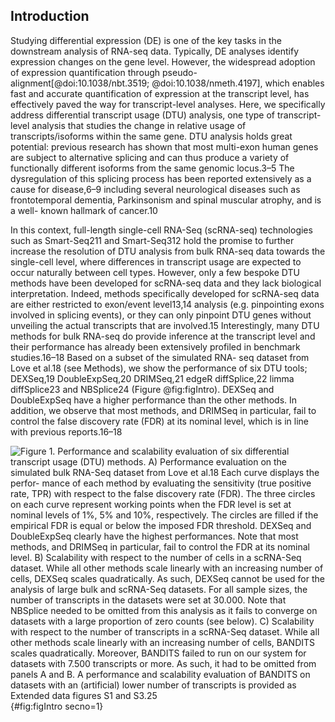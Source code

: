 ## Introduction

Studying differential expression (DE) is one of the key tasks in the downstream analysis of RNA-seq data. Typically, DE analyses identify expression changes on the gene level. However, the widespread adoption of expression quantification through pseudo-alignment[@doi:10.1038/nbt.3519; @doi:10.1038/nmeth.4197], which enables fast and accurate quantification of expression at the transcript level, has effectively paved the way for transcript-level analyses. Here, we specifically address differential transcript usage (DTU) analysis, one type of transcript-level analysis that studies the change in relative usage of transcripts/isoforms within the same gene. DTU analysis holds great potential: previous research has shown that most multi-exon human genes are subject to alternative splicing and can thus produce a variety of functionally different isoforms from the same genomic locus.3–5 The dysregulation of this splicing process has been reported extensively as a cause for disease,6–9 including several neurological diseases such as frontotemporal dementia, Parkinsonism and spinal muscular atrophy, and is a well- known hallmark of cancer.10

In this context, full-length single-cell RNA-Seq (scRNA-seq) technologies such as Smart-Seq211 and Smart-Seq312 hold the promise to further increase the resolution of DTU analysis from bulk RNA-seq data towards the single-cell level, where differences in transcript usage are expected to occur naturally between cell types. However, only a few bespoke DTU methods have been developed for scRNA-seq data and they lack biological interpretation. Indeed, methods specifically developed for scRNA-seq data are either restricted to exon/event level13,14 analysis (e.g. pinpointing exons involved in splicing events), or they can only pinpoint DTU genes without unveiling the actual transcripts that are involved.15 Interestingly, many DTU methods for bulk RNA-seq do provide inference at the transcript level and their performance has already been extensively profiled in benchmark studies.16–18 Based on a subset of the simulated RNA- seq dataset from Love et al.18 (see Methods), we show the performance of six DTU tools; DEXSeq,19 DoubleExpSeq,20 DRIMSeq,21 edgeR diffSplice,22 limma diffSplice23 and NBSplice24 (Figure @fig:figIntro). DEXSeq and DoubleExpSeq have a higher performance than the other methods. In addition, we observe that most methods, and DRIMSeq in particular, fail to control the false discovery rate (FDR) at its nominal level, which is in line with previous reports.16–18

![**Figure 1. Performance and scalability evaluation of six differential transcript usage (DTU) methods.**
A) Performance evaluation on the simulated bulk RNA-Seq dataset from Love et al.18 Each curve displays the perfor- mance of each method by evaluating the sensitivity (true positive rate, TPR) with respect to the false discovery rate (FDR). The three circles on each curve represent working points when the FDR level is set at nominal levels of 1%, 5% and 10%, respectively. The circles are filled if the empirical FDR is equal or below the imposed FDR threshold. DEXSeq and DoubleExpSeq clearly have the highest performances. Note that most methods, and DRIMSeq in particular, fail to control the FDR at its nominal level. 
B) Scalability with respect to the number of cells in a scRNA-Seq dataset. While all other methods scale linearly with an increasing number of cells, DEXSeq scales quadratically. As such, DEXSeq cannot be used for the analysis of large bulk and scRNA-Seq datasets. For all sample sizes, the number of transcripts in the datasets were set at 30.000. Note that NBSplice needed to be omitted from this analysis as it fails to converge on datasets with a large proportion of zero counts (see below). 
C) Scalability with respect to the number of transcripts in a scRNA-Seq dataset. While all other methods scale linearly with an increasing number of cells, BANDITS scales quadratically. Moreover, BANDITS failed to run on our system for datasets with 7.500 transcripts or more. As such, it had to be omitted from panels A and B. A performance and scalability evaluation of BANDITS on datasets with an (artificial) lower number of transcripts is provided as Extended data figures S1 and S3.25
](images/fig1){#fig:figIntro secno=1}

